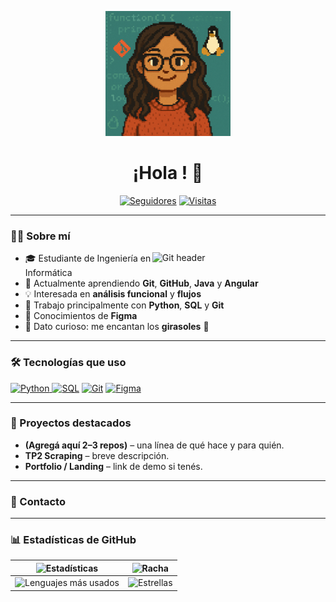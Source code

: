 <p align="center">
  <img width="200" src="https://github.com/lgsosa/lgsosa/raw/main/pixel_art_profile_under_1MB.png" alt="Avatar de perfil">
</p>

<h1 align="center">¡Hola <Desarrolladores />! 👋</h1>

<p align="center">
  <a href="https://github.com/lgsosa?tab=followers"><img alt="Seguidores" src="https://img.shields.io/github/followers/lgsosa?style=social"></a>
  <a href="https://github.com/lgsosa"><img alt="Visitas" src="https://komarev.com/ghpvc/?username=lgsosa"></a>
</p>

---

### 🙋‍♀️ Sobre mí
<img align="right" width="55%" alt="Git header" src="https://raw.githubusercontent.com/onimur/.github/master/.resources/git-header.svg" />

- 🎓 Estudiante de Ingeniería en Informática  
- 🌱 Actualmente aprendiendo **Git**, **GitHub**, **Java** y **Angular**  
- 💡 Interesada en **análisis funcional** y **flujos**  
- 🐍 Trabajo principalmente con **Python**, **SQL** y **Git**  
- 🎨 Conocimientos de **Figma**  
- 🌻 Dato curioso: me encantan los **girasoles** 🌻

---

### 🛠 Tecnologías que uso
<a href="https://github.com/lgsosa?tab=repositories&q=&type=&language=python">
  <img width="32" src="https://raw.githubusercontent.com/rahulbanerjee26/githubAboutMeGenerator/main/icons/python.svg" alt="Python">
</a>
<a href="#"><img width="32" src="https://raw.githubusercontent.com/rahulbanerjee26/githubAboutMeGenerator/main/icons/sqlite.svg" alt="SQL"></a>
<a href="#"><img width="32" src="https://raw.githubusercontent.com/rahulbanerjee26/githubAboutMeGenerator/main/icons/git.svg" alt="Git"></a>
<a href="#"><img width="32" src="https://raw.githubusercontent.com/rahulbanerjee26/githubAboutMeGenerator/main/icons/figma.svg" alt="Figma"></a>

---

### 🧩 Proyectos destacados
- **(Agregá aquí 2–3 repos)** – una línea de qué hace y para quién.
- **TP2 Scraping** – breve descripción.
- **Portfolio / Landing** – link de demo si tenés.

---

### 🔗 Contacto


---

### 📊 Estadísticas de GitHub
| ![Estadísticas](https://github-readme-stats.vercel.app/api?username=lgsosa&show_icons=true&theme=tokyonight) | ![Racha](https://github-readme-streak-stats.herokuapp.com/?user=lgsosa&theme=tokyonight) |
|---|---|
| ![Lenguajes más usados](https://github-readme-stats.vercel.app/api/top-langs/?username=lgsosa&layout=compact&theme=tokyonight) | ![Estrellas](https://github-readme-stats.vercel.app/api?username=lgsosa&show_icons=true&hide_rank=true&theme=tokyonight) |
